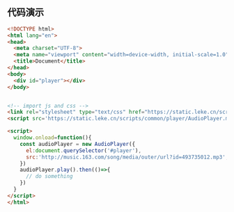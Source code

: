 <!--
 * @Description: 
 * @Author: linchaoting
 * @Date: 2021-01-18 20:38:36
 * @LastEditTime: 2021-01-25 11:27:51
-->

## 代码演示

```html
<!DOCTYPE html>
<html lang="en">
<head>
  <meta charset="UTF-8">
  <meta name="viewport" content="width=device-width, initial-scale=1.0">
  <title>Document</title>
</head>
<body>
  <div id="player"></div>
</body>


<!-- import js and css -->
<link rel="stylesheet" type="text/css" href="https://static.leke.cn/scripts/common/player/AudioPlayer.css">
<script src='https://static.leke.cn/scripts/common/player/AudioPlayer.min.js'></script>

<script>
  window.onload=function(){
    const audioPlayer = new AudioPlayer({
      el:document.querySelector('#player'),
      src:'http://music.163.com/song/media/outer/url?id=493735012.mp3',
    })
    audioPlayer.play().then(()=>{
      // do something
    })
  }
</script>
</html>
```